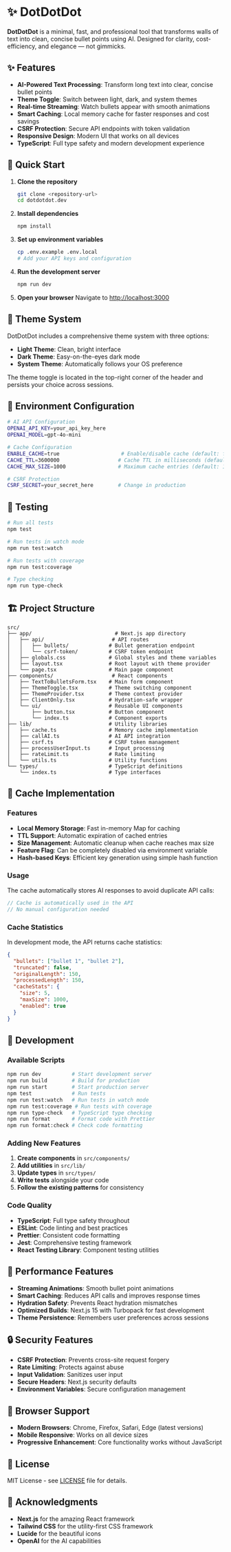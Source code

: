 # ✨ DotDotDot

**DotDotDot** is a minimal, fast, and professional tool that transforms walls of text into clean, concise bullet points using AI. Designed for clarity, cost-efficiency, and elegance — not gimmicks.

## ✨ Features

- **AI-Powered Text Processing**: Transform long text into clear, concise bullet points
- **Theme Toggle**: Switch between light, dark, and system themes
- **Real-time Streaming**: Watch bullets appear with smooth animations
- **Smart Caching**: Local memory cache for faster responses and cost savings
- **CSRF Protection**: Secure API endpoints with token validation
- **Responsive Design**: Modern UI that works on all devices
- **TypeScript**: Full type safety and modern development experience

## 🚀 Quick Start

1. **Clone the repository**

   ```bash
   git clone <repository-url>
   cd dotdotdot.dev
   ```

2. **Install dependencies**

   ```bash
   npm install
   ```

3. **Set up environment variables**

   ```bash
   cp .env.example .env.local
   # Add your API keys and configuration
   ```

4. **Run the development server**

   ```bash
   npm run dev
   ```

5. **Open your browser**
   Navigate to [http://localhost:3000](http://localhost:3000)

## 🎨 Theme System

DotDotDot includes a comprehensive theme system with three options:

- **Light Theme**: Clean, bright interface
- **Dark Theme**: Easy-on-the-eyes dark mode
- **System Theme**: Automatically follows your OS preference

The theme toggle is located in the top-right corner of the header and persists your choice across sessions.

## 🔧 Environment Configuration

```bash
# AI API Configuration
OPENAI_API_KEY=your_api_key_here
OPENAI_MODEL=gpt-4o-mini

# Cache Configuration
ENABLE_CACHE=true                    # Enable/disable cache (default: false)
CACHE_TTL=3600000                   # Cache TTL in milliseconds (default: 1 hour)
CACHE_MAX_SIZE=1000                 # Maximum cache entries (default: 1000)

# CSRF Protection
CSRF_SECRET=your_secret_here        # Change in production
```

## 🧪 Testing

```bash
# Run all tests
npm test

# Run tests in watch mode
npm run test:watch

# Run tests with coverage
npm run test:coverage

# Type checking
npm run type-check
```

## 🏗️ Project Structure

```
src/
├── app/                           # Next.js app directory
│   ├── api/                      # API routes
│   │   ├── bullets/             # Bullet generation endpoint
│   │   └── csrf-token/          # CSRF token endpoint
│   ├── globals.css              # Global styles and theme variables
│   ├── layout.tsx               # Root layout with theme provider
│   └── page.tsx                 # Main page component
├── components/                   # React components
│   ├── TextToBulletsForm.tsx    # Main form component
│   ├── ThemeToggle.tsx          # Theme switching component
│   ├── ThemeProvider.tsx        # Theme context provider
│   ├── ClientOnly.tsx           # Hydration-safe wrapper
│   └── ui/                      # Reusable UI components
│       ├── button.tsx           # Button component
│       └── index.ts             # Component exports
├── lib/                         # Utility libraries
│   ├── cache.ts                 # Memory cache implementation
│   ├── callAI.ts                # AI API integration
│   ├── csrf.ts                  # CSRF token management
│   ├── processUserInput.ts      # Input processing
│   ├── rateLimit.ts             # Rate limiting
│   └── utils.ts                 # Utility functions
└── types/                       # TypeScript definitions
    └── index.ts                 # Type interfaces
```

## 🔄 Cache Implementation

### Features

- **Local Memory Storage**: Fast in-memory Map for caching
- **TTL Support**: Automatic expiration of cached entries
- **Size Management**: Automatic cleanup when cache reaches max size
- **Feature Flag**: Can be completely disabled via environment variable
- **Hash-based Keys**: Efficient key generation using simple hash function

### Usage

The cache automatically stores AI responses to avoid duplicate API calls:

```typescript
// Cache is automatically used in the API
// No manual configuration needed
```

### Cache Statistics

In development mode, the API returns cache statistics:

```json
{
  "bullets": ["bullet 1", "bullet 2"],
  "truncated": false,
  "originalLength": 150,
  "processedLength": 150,
  "cacheStats": {
    "size": 5,
    "maxSize": 1000,
    "enabled": true
  }
}
```

## 🎯 Development

### Available Scripts

```bash
npm run dev          # Start development server
npm run build        # Build for production
npm run start        # Start production server
npm test             # Run tests
npm run test:watch   # Run tests in watch mode
npm run test:coverage # Run tests with coverage
npm run type-check   # TypeScript type checking
npm run format       # Format code with Prettier
npm run format:check # Check code formatting
```

### Adding New Features

1. **Create components** in `src/components/`
2. **Add utilities** in `src/lib/`
3. **Update types** in `src/types/`
4. **Write tests** alongside your code
5. **Follow the existing patterns** for consistency

### Code Quality

- **TypeScript**: Full type safety throughout
- **ESLint**: Code linting and best practices
- **Prettier**: Consistent code formatting
- **Jest**: Comprehensive testing framework
- **React Testing Library**: Component testing utilities

## 🚀 Performance Features

- **Streaming Animations**: Smooth bullet point animations
- **Smart Caching**: Reduces API calls and improves response times
- **Hydration Safety**: Prevents React hydration mismatches
- **Optimized Builds**: Next.js 15 with Turbopack for fast development
- **Theme Persistence**: Remembers user preferences across sessions

## 🔒 Security Features

- **CSRF Protection**: Prevents cross-site request forgery
- **Rate Limiting**: Protects against abuse
- **Input Validation**: Sanitizes user input
- **Secure Headers**: Next.js security defaults
- **Environment Variables**: Secure configuration management

## 📱 Browser Support

- **Modern Browsers**: Chrome, Firefox, Safari, Edge (latest versions)
- **Mobile Responsive**: Works on all device sizes
- **Progressive Enhancement**: Core functionality works without JavaScript

## 📄 License

MIT License - see [LICENSE](LICENSE) file for details.

## 🙏 Acknowledgments

- **Next.js** for the amazing React framework
- **Tailwind CSS** for the utility-first CSS framework
- **Lucide** for the beautiful icons
- **OpenAI** for the AI capabilities
